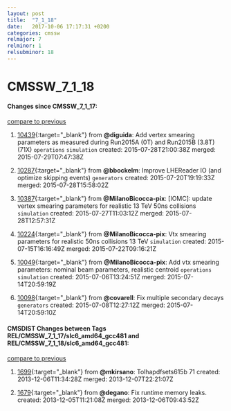 ```yaml
---
layout: post
title:  "7_1_18"
date:   2017-10-06 17:17:31 +0200
categories: cmssw
relmajor: 7
relminor: 1
relsubminor: 18
---
```


# CMSSW_7_1_18
#### Changes since CMSSW_7_1_17:

[compare to previous](https://github.com/cms-sw/cmssw/compare/CMSSW_7_1_17...CMSSW_7_1_18)



1. [10439](http://github.com/cms-sw/cmssw/pull/10439){:target="_blank"}  from **@diguida**: Add vertex smearing parameters as measured during Run2015A (0T) and Run2015B (3.8T) (71X) `operations`  `simulation`  created: 2015-07-28T21:00:38Z merged: 2015-07-29T07:47:38Z

1. [10287](http://github.com/cms-sw/cmssw/pull/10287){:target="_blank"}  from **@bbockelm**: Improve LHEReader IO (and optimize skipping events) `generators`  created: 2015-07-20T19:19:33Z merged: 2015-07-28T15:58:02Z

1. [10387](http://github.com/cms-sw/cmssw/pull/10387){:target="_blank"}  from **@MilanoBicocca-pix**: [IOMC]: update vertex smearing parameters for realistic 13 TeV 50ns collisions `simulation`  created: 2015-07-27T11:03:12Z merged: 2015-07-28T12:57:31Z

1. [10224](http://github.com/cms-sw/cmssw/pull/10224){:target="_blank"}  from **@MilanoBicocca-pix**: Vtx smearing parameters for realistic 50ns collisions 13 TeV `simulation`  created: 2015-07-15T16:16:49Z merged: 2015-07-22T09:16:21Z

1. [10049](http://github.com/cms-sw/cmssw/pull/10049){:target="_blank"}  from **@MilanoBicocca-pix**: Add vtx smearing parameters: nominal beam parameters, realistic centroid `operations`  `simulation`  created: 2015-07-06T13:24:51Z merged: 2015-07-14T20:59:19Z

1. [10098](http://github.com/cms-sw/cmssw/pull/10098){:target="_blank"}  from **@covarell**: Fix multiple secondary decays `generators`  created: 2015-07-08T12:27:12Z merged: 2015-07-14T20:59:10Z

#### CMSDIST Changes between Tags REL/CMSSW_7_1_17/slc6_amd64_gcc481 and REL/CMSSW_7_1_18/slc6_amd64_gcc481:

[compare to previous](https://github.com/cms-sw/cmsdist/compare/REL/CMSSW_7_1_17/slc6_amd64_gcc481...REL/CMSSW_7_1_18/slc6_amd64_gcc481)



1. [1699](http://github.com/cms-sw/cmssw/pull/1699){:target="_blank"}  from **@mkirsano**: Tolhapdfsets615b 71 created: 2013-12-06T11:34:28Z merged: 2013-12-07T22:21:07Z

1. [1679](http://github.com/cms-sw/cmssw/pull/1679){:target="_blank"}  from **@degano**: Fix runtime memory leaks. created: 2013-12-05T11:21:08Z merged: 2013-12-06T09:43:52Z
